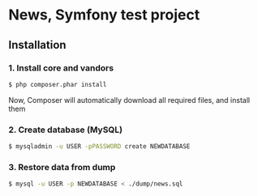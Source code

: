 # News, Symfony test project #

## Installation ##

### 1. Install core and vandors ###

```sh
$ php composer.phar install
```

Now, Composer will automatically download all required files, and install them


### 2. Create database (MySQL) ###

```sh
$ mysqladmin -u USER -pPASSWORD create NEWDATABASE
```

### 3. Restore data from dump ###

```sh
$ mysql -u USER -p NEWDATABASE < ./dump/news.sql
```
